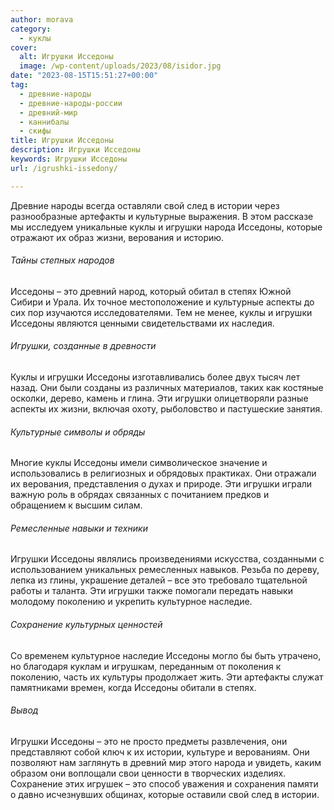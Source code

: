 ```yaml
---
author: morava
category:
  - куклы
cover:
  alt: Игрушки Исседоны
  image: /wp-content/uploads/2023/08/isidor.jpg
date: "2023-08-15T15:51:27+00:00"
tag:
  - древние-народы
  - древние-народы-россии
  - древний-мир
  - каннибалы
  - скифы
title: Игрушки Исседоны
description: Игрушки Исседоны
keywords: Игрушки Исседоны
url: /igrushki-issedony/

---
```

Древние народы всегда оставляли свой след в истории через разнообразные артефакты и культурные выражения. В этом рассказе мы исследуем уникальные куклы и игрушки народа Исседоны, которые отражают их образ жизни, верования и историю.

###### Тайны степных народов

Исседоны – это древний народ, который обитал в степях Южной Сибири и Урала. Их точное местоположение и культурные аспекты до сих пор изучаются исследователями. Тем не менее, куклы и игрушки Исседоны являются ценными свидетельствами их наследия.

###### Игрушки, созданные в древности

Куклы и игрушки Исседоны изготавливались более двух тысяч лет назад. Они были созданы из различных материалов, таких как костяные осколки, дерево, камень и глина. Эти игрушки олицетворяли разные аспекты их жизни, включая охоту, рыболовство и пастушеские занятия.

###### Культурные символы и обряды

Многие куклы Исседоны имели символическое значение и использовались в религиозных и обрядовых практиках. Они отражали их верования, представления о духах и природе. Эти игрушки играли важную роль в обрядах связанных с почитанием предков и обращением к высшим силам.

###### Ремесленные навыки и техники

Игрушки Исседоны являлись произведениями искусства, созданными с использованием уникальных ремесленных навыков. Резьба по дереву, лепка из глины, украшение деталей – все это требовало тщательной работы и таланта. Эти игрушки также помогали передать навыки молодому поколению и укрепить культурное наследие.

###### Сохранение культурных ценностей

Со временем культурное наследие Исседоны могло бы быть утрачено, но благодаря куклам и игрушкам, переданным от поколения к поколению, часть их культуры продолжает жить. Эти артефакты служат памятниками времен, когда Исседоны обитали в степях.

###### Вывод

Игрушки Исседоны – это не просто предметы развлечения, они представляют собой ключ к их истории, культуре и верованиям. Они позволяют нам заглянуть в древний мир этого народа и увидеть, каким образом они воплощали свои ценности в творческих изделиях. Сохранение этих игрушек – это способ уважения и сохранения памяти о давно исчезнувших общинах, которые оставили свой след в истории.
